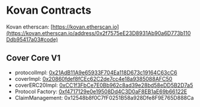 # Kovan Contracts

Kovan etherscan: [https://kovan.etherscan.io](https://kovan.etherscan.io/address/0x2f7575eE23D8931Ab90a6D773b110Ddb95417a03#code)

## Cover Core V1

* protocolImpl: [0x21AdB11A9e65933F704Ea118D673c19164C63cC6](https://kovan.etherscan.io/address/0x21AdB11A9e65933F704Ea118D673c19164C63cC6) 
* coverImpl: [0x20860fdef8fCEc62C2de7cc4e18a9385088AFC50](https://kovan.etherscan.io/address/0x20860fdef8fCEc62C2de7cc4e18a9385088AFC50) 
* coverERC20Impl: [0xCC1f3FbCe7E0Bb962c8ad39e28bd58eDD5B2D7a5](https://kovan.etherscan.io/address/0xCC1f3FbCe7E0Bb962c8ad39e28bd58eDD5B2D7a5)
* Protocol Factory: [0xf4717129e0e19508Dd4C3D0aF8EB1aE69b66122E](%20https://kovan.etherscan.io/address/0xf4717129e0e19508Dd4C3D0aF8EB1aE69b66122E)
* ClaimManagement: 0x12548b8f0C7fF0251B58a928Dfe8F9E765D888Ca



